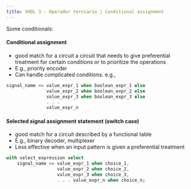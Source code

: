 ```yaml
---
title: VHDL 3 - Operador terniario | Conditional assignment
---
```


Some conditionals:

#### Conditional assignment

* good match for a circuit a circuit that needs to give preferential treatment for certain conditions or to prioritize the operations 
* E.g., priority encoder 
* Can handle complicated conditions. e.g.,

```VHDL
signal_name <= value_expr_1 when boolean_expr_1 else
               value_expr_2 when boolean_expr_2 else 
               value_expr_3 when boolean_expr_3 else
               . . .
               value_expr_n
```

#### Selected signal assignment statement (switch case)

* good match for a circuit described by a functional table 
* E.g., binary decoder, multiplexer
* Less effective when an input pattern is given a preferential treatment

```VHDL
with select_expression select 
    signal_name <= value_expr_1 when choice_1, 
                   value_expr_2 when choice_2, 
                   value_expr_3 when choice_3, 
                   . . . value_expr_n when choice_n;
```

